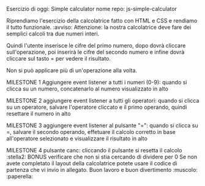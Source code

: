 Esercizio di oggi: Simple calculator
nome repo: js-simple-calculator

Riprendiamo l'esercizio della calcolatrice fatto con HTML e CSS e rendiamo il tutto funzionale.
:avviso: Attenzione: la nostra calcolatrice deve fare dei semplici calcoli tra due numeri interi.

Quindi l'utente inserisce le cifre del primo numero, dopo dovrà cliccare sull'operazione, poi inserirà le cifre del secondo numero e infine dovrà cliccare sul tasto = per vedere il risultato.

Non si può applicare più di un'operazione alla volta.

MILESTONE 1
Aggiungere event listener a tutti i numeri (0-9): quando si clicca su un numero, concatenarlo al numero visualizzato in alto

MILESTONE 2
aggiungere event listener a tutti gli operatori: quando si clicca su un operatore, salvare l'operatore cliccato e il primo operando, quindi resettare il numero in alto

MILESTONE 3
aggiungere event listener al pulsante "=": quando si clicca su =, salvare il secondo operando, effetuare il calcolo corretto in base all'operatore selezionato e visualizzare il risultato in alto

MILESTONE 4
pulsante canc: cliccando il pulsante si resetta il calcolo
:stella2: BONUS
verificare che non si stia cercando di dividere per 0
Se non avete completato il layout della calcolatrice potete usare il codice di partenza che vi invio in allegato.
Buon lavoro e buon divertimento :muscolo: :paperella:
